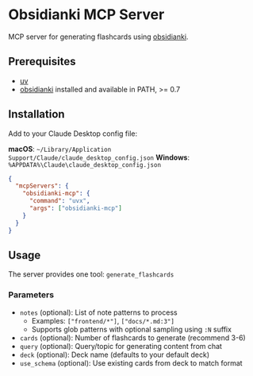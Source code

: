 # Obsidianki MCP Server

MCP server for generating flashcards using [obsidianki](https://github.com/ccmdi/obsidianki).

## Prerequisites

- [uv](https://docs.astral.sh/uv/getting-started/installation/)
- [obsidianki](https://github.com/ccmdi/obsidianki) installed and available in PATH, >= 0.7

## Installation

Add to your Claude Desktop config file:

**macOS**: `~/Library/Application Support/Claude/claude_desktop_config.json`
**Windows**: `%APPDATA%\Claude\claude_desktop_config.json`

```json
{
  "mcpServers": {
    "obsidianki-mcp": {
      "command": "uvx",
      "args": ["obsidianki-mcp"]
    }
  }
}
```

## Usage

The server provides one tool: `generate_flashcards`

### Parameters

- `notes` (optional): List of note patterns to process
  - Examples: `["frontend/*"]`, `["docs/*.md:3"]`
  - Supports glob patterns with optional sampling using `:N` suffix
- `cards` (optional): Number of flashcards to generate (recommend 3-6)
- `query` (optional): Query/topic for generating content from chat
- `deck` (optional): Deck name (defaults to your default deck)
- `use_schema` (optional): Use existing cards from deck to match format